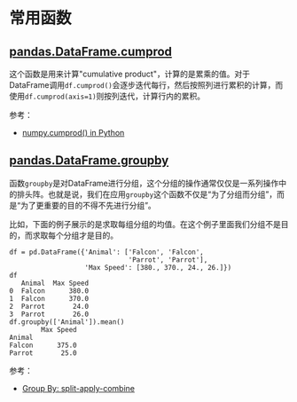 # 常用函数

## [pandas.DataFrame.cumprod](https://pandas.pydata.org/pandas-docs/stable/reference/api/pandas.DataFrame.cumprod.html)

这个函数是用来计算"cumulative product"，计算的是累乘的值。对于DataFrame调用`df.cumprod()`会逐步迭代每行，然后按照列进行累积的计算，而使用`df.cumprod(axis=1)`则按列迭代，计算行内的累积。

参考：

- [numpy.cumprod() in Python](https://www.geeksforgeeks.org/numpy-cumprod-in-python/)

## [pandas.DataFrame.groupby](https://pandas.pydata.org/pandas-docs/stable/reference/api/pandas.DataFrame.groupby.html)

函数`groupby`是对DataFrame进行分组，这个分组的操作通常仅仅是一系列操作中的排头阵。也就是说，我们在应用`groupby`这个函数不仅是“为了分组而分组”，而是“为了更重要的目的不得不先进行分组”。

比如，下面的例子展示的是求取每组分组的均值。在这个例子里面我们分组不是目的，而求取每个分组才是目的。

```
df = pd.DataFrame({'Animal': ['Falcon', 'Falcon',
                              'Parrot', 'Parrot'],
                   'Max Speed': [380., 370., 24., 26.]})
df
   Animal  Max Speed
0  Falcon      380.0
1  Falcon      370.0
2  Parrot       24.0
3  Parrot       26.0
df.groupby(['Animal']).mean()
        Max Speed
Animal
Falcon      375.0
Parrot       25.0
```

参考：

- [Group By: split-apply-combine](https://pandas.pydata.org/pandas-docs/stable/user_guide/groupby.html)
